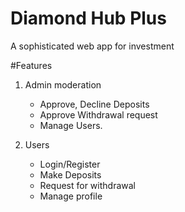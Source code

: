 # Diamond Hub Plus

A sophisticated web app for investment

#Features
1. Admin moderation
   - Approve, Decline Deposits
   - Approve Withdrawal request
   - Manage Users.

2. Users
   - Login/Register
   - Make Deposits
   - Request for withdrawal
   - Manage profile

